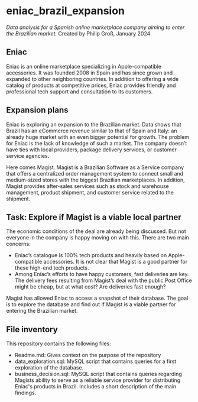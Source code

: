 # eniac_brazil_expansion
*Data analysis for a Spanish online marketplace company aiming to enter the Brazilian market.*
Created by Philip Groß, January 2024

## Eniac
Eniac is an online marketplace specializing in Apple-compatible accessories. It was founded 2008 in Spain and has since grown and expanded to other neighboring countries. In addition to offering a wide catalog of products at competitive prices, Eniac provides friendly and professional tech support and consultation to its customers.

## Expansion plans
Eniac is exploring an expansion to the Brazilian market. Data shows that Brazil has an eCommerce revenue similar to that of Spain and Italy: an already huge market with an even bigger potential for growth. The problem for Eniac is the lack of knowledge of such a market. The company doesn’t have ties with local providers, package delivery services, or customer service agencies.

Here comes Magist. Magist is a Brazilian Software as a Service company that offers a centralized order management system to connect small and medium-sized stores with the biggest Brazilian marketplaces. In addition, Magist provides after-sales services such as stock and warehouse management, product shipment, and customer service related to the shipment.

## Task: Explore if Magist is a viable local partner
The economic conditions of the deal are already being discussed. But not everyone in the company is happy moving on with this. There are two main concerns:

- Eniac’s catalogue is 100% tech products and heavily based on Apple-compatible accessories. It is not clear that Magist is a good partner for these high-end tech products.
- Among Eniac’s efforts to have happy customers, fast deliveries are key. The delivery fees resulting from Magist’s deal with the public Post Office might be cheap, but at what cost? Are deliveries fast enough?

Magist has allowed Eniac to access a snapshot of their database. The goal is to explore the database and find out if Magist is a viable partner for entering the Brazilian market.

## File inventory
This repository contains the following files:

- Readme.md: Gives context on the purpose of the repository
- data_exploration.sql: MySQL script that contains queries for a first exploration of the database.
- business_decision.sql: MySQL script that contains queries regarding Magists ability to serve as a reliable service provider for distributing Eniac's products in Brazil. Includes a short description of the main findings.
